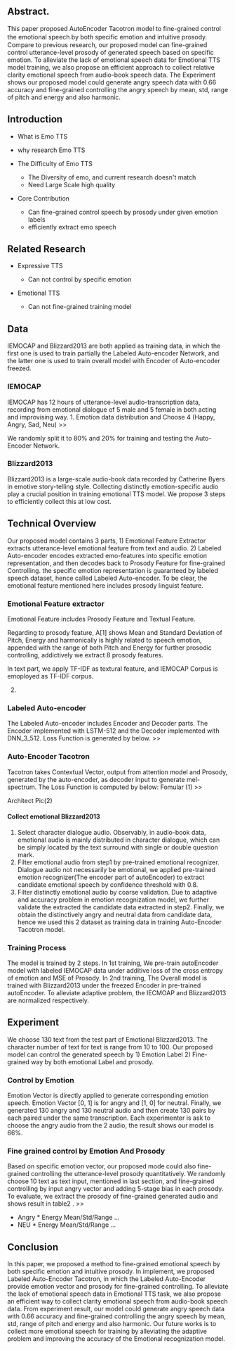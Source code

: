 ## Abstract.
This paper proposed AutoEncoder Tacotron model to fine-grained control the emotional speech by both specific emotion and intuitive prosody.　Compare to previous research, our proposed model can fine-grained control utterance-level prosody of generated speech based on specific emotion. To alleviate the lack of emotional speech data for Emotional TTS model training, we also propose an efficient approach to collect relative clarity emotional speech from audio-book speech data. The Experiment shows our proposed model could generate angry speech data with 0.66 accuracy and fine-grained controlling the angry speech by mean, std, range of pitch and energy and also harmonic.

## Introduction
- What is Emo TTS
- why research Emo TTS
- The Difficulty of Emo TTS
  - The Diversity of emo, and current research doesn't match
  - Need Large Scale high quality

- Core Contribution
  - Can fine-grained control speech by prosody under given emotion labels
  - efficiently extract emo speech

## Related Research
- Expressive TTS
  - Can not control by specific emotion

- Emotional TTS
  - Can not fine-grained training model

## Data
IEMOCAP and Blizzard2013 are both applied as training data, in which the first one is used to train partially the Labeled Auto-encoder Network, and the latter one is used to train overall model with Encoder of Auto-encoder freezed.


### IEMOCAP
IEMOCAP has 12 hours of utterance-level audio-transcription data, recording from emotional dialogue of 5 male and 5 female in both acting and improvising way. 1. Emotion data distribution and Choose 4 (Happy, Angry, Sad, Neu) >>

We randomly split it to 80% and 20% for training and testing the Auto-Encoder Network.

### Blizzard2013
Blizzard2013 is a large-scale audio-book data recorded by Catherine Byers in emotive story-telling style. Collecting distinctly emotion-specific audio play a crucial position in training emotional TTS model. We propose 3 steps to efficiently collect this at low cost.


## Technical Overview
Our proposed model contains 3 parts, 1) Emotional Feature Extractor extracts utterance-level emotional
feature from text and audio. 2) Labeled Auto-encoder encodes extracted emo-features
into specific emotion representation, and then decodes back to Prosody Feature for fine-grained
Controlling. the specific emotion representation is guaranteed by labeled speech dataset, hence called
Labeled Auto-encoder. To be clear, the emotional feature mentioned here includes prosody linguist feature.


### Emotional Feature extractor
Emotional Feature includes Prosody Feature and Textual Feature.

Regarding to prosody feature,  A[1] shows Mean and Standard Deviation of Pitch, Energy and harmonically is highly related to speech emotion, appended with
the range of both Pitch and Energy for further prosodic controlling, addictively we extract 8 prosody features.

In text part, we apply TF-IDF as textural feature, and IEMOCAP Corpus is emoployed as TF-IDF corpus.

2)

### Labeled Auto-encoder
The Labeled Auto-encoder includes Encoder and Decoder parts. The Encoder implemented with LSTM-512 and the Decoder implemented with DNN_3_512. Loss Function is generated by below. >> 


### Auto-Encoder Tacotron
Tacotron takes Contextual Vector, output from attention model and Prosody, generated by the auto-encoder, as decoder input to generate mel-spectrum. The Loss Function is computed by below: Fomular (1) >>

Architect Pic(2)

#### Collect emotional Blizzard2013
1. Select character dialogue audio. Observably, in audio-book data, emotional audio is mainly distributed in character dialogue, which can be simply located by the text surround with single or double question mark.
2. Filter emotional audio from step1 by pre-trained emotional recognizer. Dialogue audio not necessarily be emotional, we applied pre-trained emotion recognizer(The encoder part of autoEncoder) to extract candidate emotional speech by confidence threshold with 0.8.
3. Filter distinctly emotional audio by coarse validation. Due to adaptive and accuracy problem in emotion recognization model, we further validate the extracted the candidate data extracted in step2. Finally, we obtain the distinctively angry and neutral data from candidate data, hence we used this 2 dataset as training data in training Auto-Encoder Tacotron model.


### Training Process
The model is trained by 2 steps.
In 1st training, We pre-train autoEncoder model with labeled IEMOCAP data under additive loss of the cross entropy of emotion and MSE of Prosody.
In 2nd training, The Overall model is trained with Blizzard2013 under the freezed Encoder in pre-trained autoEncoder. To alleviate adaptive problem, the IECMOAP and Blizzard2013 are normalized respectively.


## Experiment
We choose 130 text from the test part of Emotional Blizzard2013. The character number of text for text is range from 10 to 100.
Our proposed model can control the generated speech by 1) Emotion Label 2) Fine-grained way by both emotional Label and prosody.

### Control by Emotion
Emotion Vector is directly applied to generate corresponding emotion speech. Emotion Vector [0, 1] is for angry and [1, 0] for neutral.
Finally, we generated 130 angry and 130 neutral audio and then create 130 pairs by each paired under the same transcription. Each experimenter is ask to choose the angry audio from the 2 audio, the result shows our model is 66%.

### Fine grained control by Emotion And Prosody
Based on specific emotion vector, our proposed mode could also fine-grained controlling the utterance-level prosody quantitatively. We randomly choose 10 text as text input, mentioned in last section, and fine-grained controlling by input angry vector and adding 5-stage bias in each prosody. To evaluate, we extract the prosody of fine-grained generated audio and shows result in table2 . >>

- Angry * Energy Mean/Std/Range ...
- NEU * Energy Mean/Std/Range ...


## Conclusion
In this paper, we proposed a method to fine-grained emotional speech by both specific emotion and intuitive prosody. In implement, we proposed Labeled Auto-Encoder Tacotron, in which the Labeled Auto-Encoder provide emotion vector and prosody for fine-grained controlling. To alleviate the lack of emotional speech data in Emotional TTS task, we also propose an efficient way to collect clarity emotional speech from audio-book speech data. From experiment result, our model could generate angry speech data with 0.66 accuracy and fine-grained controlling the angry speech by mean, std, range of pitch and energy and also harmonic. Our future works is to collect more emotional speech for training by alleviating the adaptive problem and improving the accuracy of the Emotional recognization model.  

